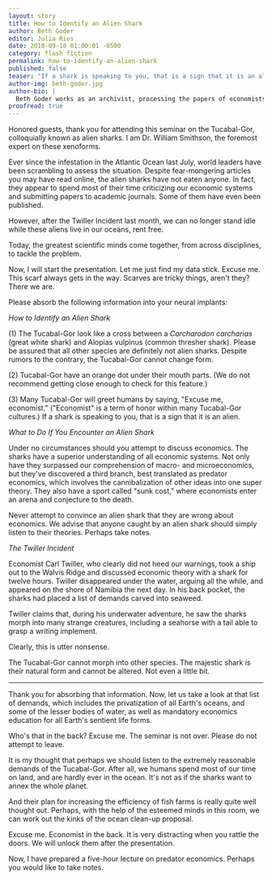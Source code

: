 ```yaml
---
layout: story
title: How to Identify an Alien Shark
author: Beth Goder
editor: Julia Rios
date: 2018-09-18 01:00:01 -0500
category: flash fiction
permalink: how-to-identify-an-alien-shark
published: false
teaser: "If a shark is speaking to you, that is a sign that it is an alien."
author-img: beth-goder.jpg
author-bio: |
  Beth Goder works as an archivist, processing the papers of economists, scientists, and other interesting folks. To her knowledge, she has never processed the papers of an alien shark. Her fiction has appeared in venues such as _Escape Pod_, _Mothership Zeta_, and an anthology from Flame Tree Press. You can find her online at [http://www.bethgoder.com](http://www.bethgoder.com) and on Twitter at [@Beth_Goder](https://www.twitter.com/Beth_Goder).
proofread: true
---
```


Honored guests, thank you for attending this seminar on the Tucabal-Gor, colloquially known as alien sharks. I am Dr. William Smithson, the foremost expert on these xenoforms. Ever since the infestation in the Atlantic Ocean last July, world leaders have been scrambling to assess the situation. Despite fear-mongering articles you may have read online, the alien sharks have not eaten anyone. In fact, they appear to spend most of their time criticizing our economic systems and submitting papers to academic journals. Some of them have even been published.

However, after the Twiller Incident last month, we can no longer stand idle while these aliens live in our oceans, rent free.

Today, the greatest scientific minds come together, from across disciplines, to tackle the problem.

Now, I will start the presentation. Let me just find my data stick. Excuse me. This scarf always gets in the way. Scarves are tricky things, aren't they? There we are.

Please absorb the following information into your neural implants:

_How to Identify an Alien Shark_

(1) The Tucabal-Gor look like a cross between a _Carcharodon carcharias_ (great white shark) and Alopias vulpinus (common thresher shark). Please be assured that all other species are definitely not alien sharks. Despite rumors to the contrary, the Tucabal-Gor cannot change form.

(2) Tucabal-Gor have an orange dot under their mouth parts. (We do not recommend getting close enough to check for this feature.)

(3) Many Tucabal-Gor will greet humans by saying, "Excuse me, economist." ("Economist" is a term of honor within many Tucabal-Gor cultures.) If a shark is speaking to you, that is a sign that it is an alien. _What to Do If You Encounter an Alien Shark_

Under no circumstances should you attempt to discuss economics. The sharks have a superior understanding of all economic systems. Not only have they surpassed our comprehension of macro- and microeconomics, but they've discovered a third branch, best translated as predator economics, which involves the cannibalization of other ideas into one super theory. They also have a sport called "sunk cost," where economists enter an arena and conjecture to the death.

Never attempt to convince an alien shark that they are wrong about economics. We advise that anyone caught by an alien shark should simply listen to their theories. Perhaps take notes.

_The Twiller Incident_

Economist Carl Twiller, who clearly did not heed our warnings, took a ship out to the Walvis Ridge and discussed economic theory with a shark for twelve hours. Twiller disappeared under the water, arguing all the while, and appeared on the shore of Namibia the next day. In his back pocket, the sharks had placed a list of demands carved into seaweed.

Twiller claims that, during his underwater adventure, he saw the sharks morph into many strange creatures, including a seahorse with a tail able to grasp a writing implement.

Clearly, this is utter nonsense.

The Tucabal-Gor cannot morph into other species. The majestic shark is their natural form and cannot be altered. Not even a little bit.

----

Thank you for absorbing that information. Now, let us take a look at that list of demands, which includes the privatization of all Earth's oceans, and some of the lesser bodies of water, as well as mandatory economics education for all Earth's sentient life forms.

Who's that in the back? Excuse me. The seminar is not over. Please do not attempt to leave.

It is my thought that perhaps we should listen to the extremely reasonable demands of the Tucabal-Gor. After all, we humans spend most of our time on land, and are hardly ever in the ocean. It's not as if the sharks want to annex the whole planet.

And their plan for increasing the efficiency of fish farms is really quite well thought out. Perhaps, with the help of the esteemed minds in this room, we can work out the kinks of the ocean clean-up proposal.

Excuse me. Economist in the back. It is very distracting when you rattle the doors. We will unlock them after the presentation.

Now, I have prepared a five-hour lecture on predator economics. Perhaps you would like to take notes.

